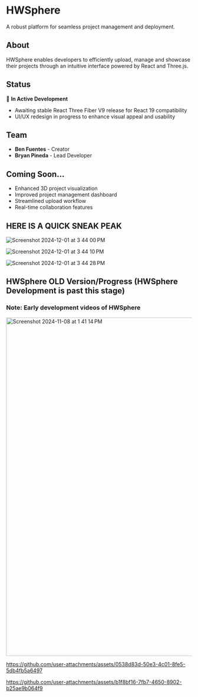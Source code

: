 # HWSphere

A robust platform for seamless project management and deployment.

## About

HWSphere enables developers to efficiently upload, manage and showcase their projects through an intuitive interface powered by React and Three.js.

## Status

🚀 **In Active Development**

- Awaiting stable React Three Fiber V9 release for React 19 compatibility
- UI/UX redesign in progress to enhance visual appeal and usability 

## Team

- **Ben Fuentes** - Creator
- **Bryan Pineda** - Lead Developer

## Coming Soon...

- Enhanced 3D project visualization
- Improved project management dashboard  
- Streamlined upload workflow
- Real-time collaboration features



  
  
  


## HERE IS A QUICK SNEAK PEAK
![Screenshot 2024-12-01 at 3 44 00 PM](https://github.com/user-attachments/assets/847dc3d1-bd0e-4163-b15b-f189bcb8c7e0)

![Screenshot 2024-12-01 at 3 44 10 PM](https://github.com/user-attachments/assets/dc0ff14f-e3c4-492e-a457-ed662924f0da)

![Screenshot 2024-12-01 at 3 44 28 PM](https://github.com/user-attachments/assets/0fb1c13c-3222-4b48-9340-b033fd2447ed)


## HWSphere OLD Version/Progress (HWSphere Development is past this stage)

### Note: Early development videos of HWSphere


<img width="915" alt="Screenshot 2024-11-08 at 1 41 14 PM" src="https://github.com/user-attachments/assets/0df3fbf5-225f-4e91-baf1-18f1785c1794" />


https://github.com/user-attachments/assets/0538d83d-50e3-4c01-8fe5-5db4fb5a6497



https://github.com/user-attachments/assets/b1f8bf16-7fb7-4650-8902-b25ae9b064f9

